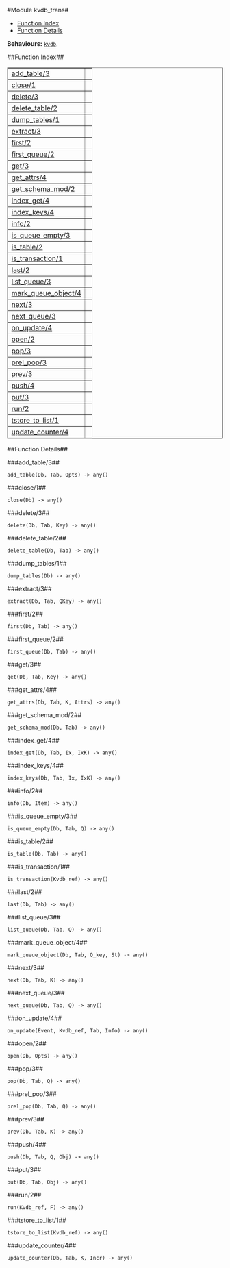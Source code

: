 

#Module kvdb_trans#
* [Function Index](#index)
* [Function Details](#functions)


__Behaviours:__ [`kvdb`](kvdb.md).<a name="index"></a>

##Function Index##


<table width="100%" border="1" cellspacing="0" cellpadding="2" summary="function index"><tr><td valign="top"><a href="#add_table-3">add_table/3</a></td><td></td></tr><tr><td valign="top"><a href="#close-1">close/1</a></td><td></td></tr><tr><td valign="top"><a href="#delete-3">delete/3</a></td><td></td></tr><tr><td valign="top"><a href="#delete_table-2">delete_table/2</a></td><td></td></tr><tr><td valign="top"><a href="#dump_tables-1">dump_tables/1</a></td><td></td></tr><tr><td valign="top"><a href="#extract-3">extract/3</a></td><td></td></tr><tr><td valign="top"><a href="#first-2">first/2</a></td><td></td></tr><tr><td valign="top"><a href="#first_queue-2">first_queue/2</a></td><td></td></tr><tr><td valign="top"><a href="#get-3">get/3</a></td><td></td></tr><tr><td valign="top"><a href="#get_attrs-4">get_attrs/4</a></td><td></td></tr><tr><td valign="top"><a href="#get_schema_mod-2">get_schema_mod/2</a></td><td></td></tr><tr><td valign="top"><a href="#index_get-4">index_get/4</a></td><td></td></tr><tr><td valign="top"><a href="#index_keys-4">index_keys/4</a></td><td></td></tr><tr><td valign="top"><a href="#info-2">info/2</a></td><td></td></tr><tr><td valign="top"><a href="#is_queue_empty-3">is_queue_empty/3</a></td><td></td></tr><tr><td valign="top"><a href="#is_table-2">is_table/2</a></td><td></td></tr><tr><td valign="top"><a href="#is_transaction-1">is_transaction/1</a></td><td></td></tr><tr><td valign="top"><a href="#last-2">last/2</a></td><td></td></tr><tr><td valign="top"><a href="#list_queue-3">list_queue/3</a></td><td></td></tr><tr><td valign="top"><a href="#mark_queue_object-4">mark_queue_object/4</a></td><td></td></tr><tr><td valign="top"><a href="#next-3">next/3</a></td><td></td></tr><tr><td valign="top"><a href="#next_queue-3">next_queue/3</a></td><td></td></tr><tr><td valign="top"><a href="#on_update-4">on_update/4</a></td><td></td></tr><tr><td valign="top"><a href="#open-2">open/2</a></td><td></td></tr><tr><td valign="top"><a href="#pop-3">pop/3</a></td><td></td></tr><tr><td valign="top"><a href="#prel_pop-3">prel_pop/3</a></td><td></td></tr><tr><td valign="top"><a href="#prev-3">prev/3</a></td><td></td></tr><tr><td valign="top"><a href="#push-4">push/4</a></td><td></td></tr><tr><td valign="top"><a href="#put-3">put/3</a></td><td></td></tr><tr><td valign="top"><a href="#run-2">run/2</a></td><td></td></tr><tr><td valign="top"><a href="#tstore_to_list-1">tstore_to_list/1</a></td><td></td></tr><tr><td valign="top"><a href="#update_counter-4">update_counter/4</a></td><td></td></tr></table>


<a name="functions"></a>

##Function Details##

<a name="add_table-3"></a>

###add_table/3##


`add_table(Db, Tab, Opts) -> any()`

<a name="close-1"></a>

###close/1##


`close(Db) -> any()`

<a name="delete-3"></a>

###delete/3##


`delete(Db, Tab, Key) -> any()`

<a name="delete_table-2"></a>

###delete_table/2##


`delete_table(Db, Tab) -> any()`

<a name="dump_tables-1"></a>

###dump_tables/1##


`dump_tables(Db) -> any()`

<a name="extract-3"></a>

###extract/3##


`extract(Db, Tab, QKey) -> any()`

<a name="first-2"></a>

###first/2##


`first(Db, Tab) -> any()`

<a name="first_queue-2"></a>

###first_queue/2##


`first_queue(Db, Tab) -> any()`

<a name="get-3"></a>

###get/3##


`get(Db, Tab, Key) -> any()`

<a name="get_attrs-4"></a>

###get_attrs/4##


`get_attrs(Db, Tab, K, Attrs) -> any()`

<a name="get_schema_mod-2"></a>

###get_schema_mod/2##


`get_schema_mod(Db, Tab) -> any()`

<a name="index_get-4"></a>

###index_get/4##


`index_get(Db, Tab, Ix, IxK) -> any()`

<a name="index_keys-4"></a>

###index_keys/4##


`index_keys(Db, Tab, Ix, IxK) -> any()`

<a name="info-2"></a>

###info/2##


`info(Db, Item) -> any()`

<a name="is_queue_empty-3"></a>

###is_queue_empty/3##


`is_queue_empty(Db, Tab, Q) -> any()`

<a name="is_table-2"></a>

###is_table/2##


`is_table(Db, Tab) -> any()`

<a name="is_transaction-1"></a>

###is_transaction/1##


`is_transaction(Kvdb_ref) -> any()`

<a name="last-2"></a>

###last/2##


`last(Db, Tab) -> any()`

<a name="list_queue-3"></a>

###list_queue/3##


`list_queue(Db, Tab, Q) -> any()`

<a name="mark_queue_object-4"></a>

###mark_queue_object/4##


`mark_queue_object(Db, Tab, Q_key, St) -> any()`

<a name="next-3"></a>

###next/3##


`next(Db, Tab, K) -> any()`

<a name="next_queue-3"></a>

###next_queue/3##


`next_queue(Db, Tab, Q) -> any()`

<a name="on_update-4"></a>

###on_update/4##


`on_update(Event, Kvdb_ref, Tab, Info) -> any()`

<a name="open-2"></a>

###open/2##


`open(Db, Opts) -> any()`

<a name="pop-3"></a>

###pop/3##


`pop(Db, Tab, Q) -> any()`

<a name="prel_pop-3"></a>

###prel_pop/3##


`prel_pop(Db, Tab, Q) -> any()`

<a name="prev-3"></a>

###prev/3##


`prev(Db, Tab, K) -> any()`

<a name="push-4"></a>

###push/4##


`push(Db, Tab, Q, Obj) -> any()`

<a name="put-3"></a>

###put/3##


`put(Db, Tab, Obj) -> any()`

<a name="run-2"></a>

###run/2##


`run(Kvdb_ref, F) -> any()`

<a name="tstore_to_list-1"></a>

###tstore_to_list/1##


`tstore_to_list(Kvdb_ref) -> any()`

<a name="update_counter-4"></a>

###update_counter/4##


`update_counter(Db, Tab, K, Incr) -> any()`

